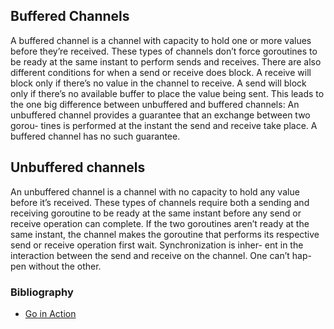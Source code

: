 ## Buffered Channels

A buffered channel is a channel with capacity to hold one or more values before they’re
received. These types of channels don’t force goroutines to be ready at the same
instant to perform sends and receives. There are also different conditions for when a
send or receive does block. A receive will block only if there’s no value in the channel
to receive. A send will block only if there’s no available buffer to place the value being
sent. This leads to the one big difference between unbuffered and buffered channels:
An unbuffered channel provides a guarantee that an exchange between two gorou-
tines is performed at the instant the send and receive take place. A buffered channel
has no such guarantee.

## Unbuffered channels

An unbuffered channel is a channel with no capacity to hold any value before it’s
received. These types of channels require both a sending and receiving goroutine to
be ready at the same instant before any send or receive operation can complete. If the
two goroutines aren’t ready at the same instant, the channel makes the goroutine that
performs its respective send or receive operation first wait. Synchronization is inher-
ent in the interaction between the send and receive on the channel. One can’t hap-
pen without the other.

### Bibliography

- [Go in Action](https://www.manning.com/books/go-in-action)

